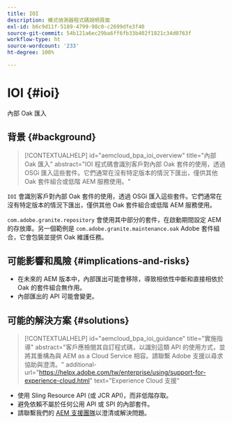 ```yaml
---
title: IOI
description: 模式偵測器程式碼說明頁面
exl-id: b6c9d11f-5189-4799-98c0-c2699dfe3f40
source-git-commit: 54b121a6ec29ba6ff6fb33b402f1821c34d0763f
workflow-type: ht
source-wordcount: '233'
ht-degree: 100%

---
```


# IOI {#ioi}

內部 Oak 匯入

## 背景 {#background}

>[!CONTEXTUALHELP]
>id="aemcloud_bpa_ioi_overview"
>title="內部 Oak 匯入"
>abstract="IOI 程式碼會識別客戶對內部 Oak 套件的使用，透過 OSGi 匯入這些套件。它們通常在沒有特定版本的情況下匯出，僅供其他 Oak 套件組合或低階 AEM 服務使用。"

`IOI` 會識別客戶對內部 Oak 套件的使用，透過 OSGi 匯入這些套件。它們通常在沒有特定版本的情況下匯出，僅供其他 Oak 套件組合或低階 AEM 服務使用。

`com.adobe.granite.repository` 會使用其中部分的套件，在啟動期間設定 AEM 的存放庫。另一個範例是 `com.adobe.granite.maintenance.oak` Adobe 套件組合，它會包裝並提供 Oak 維護任務。

## 可能影響和風險 {#implications-and-risks}

* 在未來的 AEM 版本中，內部匯出可能會移除，導致相依性中斷和直接相依於 Oak 的套件組合無作用。
* 內部匯出的 API 可能會變更。

## 可能的解決方案 {#solutions}

>[!CONTEXTUALHELP]
>id="aemcloud_bpa_ioi_guidance"
>title="實施指導"
>abstract="客戶應檢閱其自訂程式碼，以識別這類 API 的使用方式，並將其重構為與 AEM as a Cloud Service 相容。請聯繫 Adobe 支援以尋求協助與澄清。"
>additional-url="https://helpx.adobe.com/tw/enterprise/using/support-for-experience-cloud.html" text="Experience Cloud 支援"

* 使用 Sling Resource API (或 JCR API)，而非低階存取。
* 避免依賴不屬於任何公用 API 或 SPI 的內部套件。
* 請聯繫我們的 [AEM 支援團隊](https://helpx.adobe.com/tw/enterprise/using/support-for-experience-cloud.html)以澄清或解決問題。
